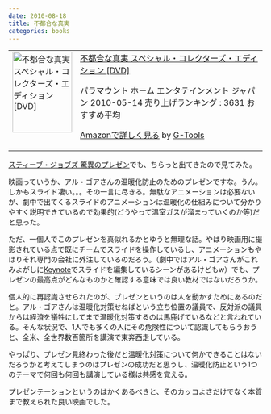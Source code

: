 ```yaml
---
date: 2010-08-18
title: 不都合な真実
categories: books
---
```


<table border="0" cellpadding="5">
<tbody>
<tr>
<td valign="top"><a href="http://www.amazon.co.jp/exec/obidos/ASIN/B0037X4YZE/warikiru-22/ref=nosim/" target="_blank"><img class="fig" src="http://ecx.images-amazon.com/images/I/51QfQq34o9L._SL160_.jpg" border="0" alt="不都合な真実 スペシャル・コレクターズ・エディション [DVD]" width="118" height="160" /></a></td>
<td valign="top"><span><a href="http://www.amazon.co.jp/%E4%B8%8D%E9%83%BD%E5%90%88%E3%81%AA%E7%9C%9F%E5%AE%9F-%E3%82%B9%E3%83%9A%E3%82%B7%E3%83%A3%E3%83%AB%E3%83%BB%E3%82%B3%E3%83%AC%E3%82%AF%E3%82%BF%E3%83%BC%E3%82%BA%E3%83%BB%E3%82%A8%E3%83%87%E3%82%A3%E3%82%B7%E3%83%A7%E3%83%B3-DVD-%E3%83%87%E3%82%A4%E3%83%93%E3%82%B9%E3%83%BB%E3%82%B0%E3%83%83%E3%82%B2%E3%83%B3%E3%83%8F%E3%82%A4%E3%83%A0/dp/B0037X4YZE%3FSubscriptionId%3D15SMZCTB9V8NGR2TW082%26tag%3Dwarikiru-22%26linkCode%3Dxm2%26camp%3D2025%26creative%3D165953%26creativeASIN%3DB0037X4YZE" target="_blank">不都合な真実
スペシャル・コレクターズ・エディション [DVD]</a><img style="border: none;" src="http://www.assoc-amazon.jp/e/ir?t=warikiru-22&amp;l=ur2&amp;o=9" alt="" width="1" height="1" /></span>

<span>パラマウント ホーム エンタテインメント ジャパン  2010-05-14
売り上げランキング : 3631
おすすめ平均  <img src="http://g-images.amazon.com/images/G/01/detail/stars-4-0.gif" alt="" /></span>

<span><a href="http://www.amazon.co.jp/%E4%B8%8D%E9%83%BD%E5%90%88%E3%81%AA%E7%9C%9F%E5%AE%9F-%E3%82%B9%E3%83%9A%E3%82%B7%E3%83%A3%E3%83%AB%E3%83%BB%E3%82%B3%E3%83%AC%E3%82%AF%E3%82%BF%E3%83%BC%E3%82%BA%E3%83%BB%E3%82%A8%E3%83%87%E3%82%A3%E3%82%B7%E3%83%A7%E3%83%B3-DVD-%E3%83%87%E3%82%A4%E3%83%93%E3%82%B9%E3%83%BB%E3%82%B0%E3%83%83%E3%82%B2%E3%83%B3%E3%83%8F%E3%82%A4%E3%83%A0/dp/B0037X4YZE%3FSubscriptionId%3D15SMZCTB9V8NGR2TW082%26tag%3Dwarikiru-22%26linkCode%3Dxm2%26camp%3D2025%26creative%3D165953%26creativeASIN%3DB0037X4YZE" target="_blank">Amazonで詳しく見る</a></span> <span>by <a href="http://www.goodpic.com/mt/aws/index.html">G-Tools</a></span></td>
</tr>
</tbody>
</table>
<a href="http://t32k.me/mol/2010/08/presentation-secrets-of-steve-job/">スティーブ・ジョブズ 驚異のプレゼン</a>でも、ちらっと出てきたので見てみた。

映画っていうか、アル・ゴアさんの温暖化防止のためのプレゼンですな。うん。しかもスライド凄い。。。その一言に尽きる。無駄なアニメーションは必要ないが、劇中で出てくるスライドのアニメーションは温暖化の仕組みについて分かりやすく説明できているので効果的(どうやって温室ガスが溜まっていくのか等)だと思った。

<!--more-->

ただ、一個人でこのプレゼンを真似れるかとゆうと無理な話。やはり映画用に撮影されている点で既にチームでスライドを操作しているし、アニメーションもやはりそれ専門の会社に外注しているのだろう。（劇中ではアル・ゴアさんがこれみよがしに<a href="http://www.apple.com/jp/iwork/keynote/">Keynote</a>でスライドを編集しているシーンがあるけどもw）でも、プレゼンの最高点がどんなものかと確認する意味では良い教材ではないだろうか。

個人的に再認識させられたのが、プレゼンというのは人を動かすためにあるのだと。アル・ゴアさんは温暖化対策せねばという立ち位置の議員で、反対派の議員からは経済を犠牲にしてまで温暖化対策するのは馬鹿げているなどと言われている。そんな状況で、1人でも多くの人にその危険性について認識してもらうおうと、全米、全世界数百箇所を講演で東奔西走している。

やっぱり、プレゼン見終わった後だと温暖化対策について何かできることはないだろうかと考えてしまうのはプレゼンの成功だと思うし、温暖化防止という1つのテーマで何回も何回も講演している様は共感を覚える。

プレゼンテーションというのはかくあるべきと、そのカッコよさだけでなく本質まで教えられた良い映画でした。

